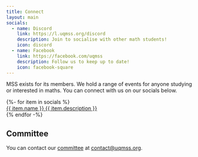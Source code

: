 ```yaml
---
title: Connect
layout: main
socials: 
  - name: Discord
    link: https://l.uqmss.org/discord
    description: Join to socialise with other math students!
    icon: discord
  - name: Facebook
    link: https://facebook.com/uqmss
    description: Follow us to keep up to date!
    icon: facebook-square
---
```


MSS exists for its members. We hold a range of events for anyone studying or interested in maths. You can connect with us on our socials below.

<div class="flex flex-wrap justify-center left-0 w-screen">
{%- for item in socials %}
  <a href="{{ item.link }}" class="w-1/3 md:w-1/4 lg:w-1/6 mx-4 overflow-hidden bg-white rounded-lg shadow-lg !no-underline">
  	<div class="text-8xl text-center p-10 text-mss-blue">
		<i class="fab fa-{{ item.icon }} w-full text-[100px]"></i>
	</div>
    <div class="py-5 text-center">
      <span class="block text-2xl font-bold text-gray-800">{{ item.name }}</span>
      <span class="text-sm text-gray-700">{{ item.description }}</span>
    </div>
  </a>
{% endfor -%}
</div>

## Committee

You can contact our [committee](/exec) at [contact@uqmss.org](mailto:contact@uqmss.org). 


